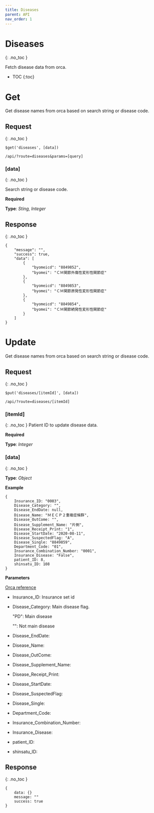 ```yaml
---
title: Diseases
parent: API
nav_order: 1
---
```


# Diseases
{: .no_toc }

Fetch disease data from orca.

- TOC
{:toc}

# Get

Get disease names from orca based on search string or disease code.

## Request
{: .no_toc }

```
$get('diseases', [data])

/api/?route=diseases&params=[query]
```
### [data]
{: .no_toc }

Search string or disease code.

**Required**

**Type**: *Sting, Integer*

## Response
{: .no_toc }

```
{
    "message": "",
    "success": true,
    "data": [
        {
            "byomeicd": "8849852",
            "byomei": "ＣＭ関節外傷性変形性関節症"
        },
        {
            "byomeicd": "8849853",
            "byomei": "ＣＭ関節原発性変形性関節症"
        },
        {
            "byomeicd": "8849854",
            "byomei": "ＣＭ関節続発性変形性関節症"
        }
    ]
}
```

# Update

Get disease names from orca based on search string or disease code.

## Request
{: .no_toc }
```
$put('diseases/[itemId]', [data])

/api/?route=diseases/[itemId]
```
### [itemId]
{: .no_toc }
Patient ID to update disease data.

**Required**

**Type**: *Integer*

### [data]
{: .no_toc }

**Type**: *Object*

**Example**
```
{
    Insurance_ID: "0003",
    Disease_Category: "",
    Disease_EndDate: null,
    Disease_Name: "ＭＥＣＰ２重複症候群",
    Disease_OutCome: "",
    Disease_Supplement_Name: "片側",
    Disease_Receipt_Print: "1",
    Disease_StartDate: "2020-08-11",
    Disease_SuspectedFlag: "A",
    Disease_Single: "8849859",
    Department_Code: "01",
    Insurance_Combination_Number: "0001",
    Insurance_Disease: "False",
    patient_ID: 8,
    shinsatu_ID: 108
}
```

**Parameters**

[Orca reference](https://www.orca.med.or.jp/receipt/tec/api/diseasemod2.html)

- Insurance_ID: Insurance set id
- Disease_Category: Main disease flag. 

    "PD": Main disease

    "": Not main disease
- Disease_EndDate: 
- Disease_Name: 
- Disease_OutCome: 
- Disease_Supplement_Name: 
- Disease_Receipt_Print: 
- Disease_StartDate: 
- Disease_SuspectedFlag: 
- Disease_Single: 
- Department_Code: 
- Insurance_Combination_Number: 
- Insurance_Disease: 
- patient_ID: 
- shinsatu_ID: 



## Response
{: .no_toc }

```
{
    data: {}
    message: ""
    success: true
}
```